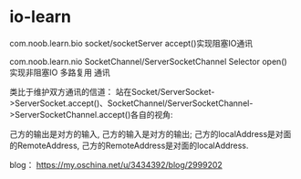 # io-learn
<p>
com.noob.learn.bio  socket/socketServer accept()实现阻塞IO通讯
<p>
 com.noob.learn.nio  SocketChannel/ServerSocketChannel Selector open() 实现非阻塞IO 多路复用 通讯 

<p>
类比于维护双方通讯的信道：
站在Socket/ServerSocket->ServerSocket.accept()、SocketChannel/ServerSocketChannel->ServerSocketChannel.accept()各自的视角:
<p>己方的输出是对方的输入, 己方的输入是对方的输出; 己方的localAddress是对面的RemoteAddress, 己方的RemoteAddress是对面的localAddress.

blog：
https://my.oschina.net/u/3434392/blog/2999202
